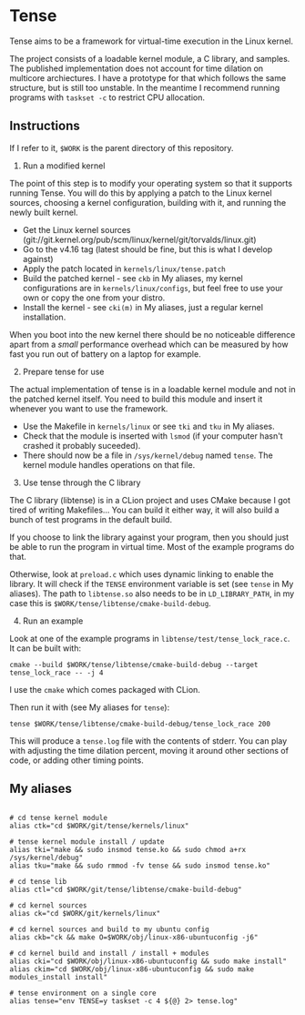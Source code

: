# Tense

Tense aims to be a framework for virtual-time execution in the Linux kernel.

The project consists of a loadable kernel module, a C library, and samples. The published implementation does not account for time dilation on multicore archiectures. I have a prototype for that which follows the same structure, but is still too unstable. In the meantime I recommend running programs with `taskset -c` to restrict CPU allocation.

## Instructions

If I refer to it, `$WORK` is the parent directory of this repository.

1. Run a modified kernel

The point of this step is to modify your operating system so that it supports running Tense. You will do this by applying a patch to the Linux kernel sources, choosing a kernel configuration, building with it, and running the newly built kernel.

  - Get the Linux kernel sources (git://git.kernel.org/pub/scm/linux/kernel/git/torvalds/linux.git)
  - Go to the v4.16 tag (latest should be fine, but this is what I develop against)
  - Apply the patch located in `kernels/linux/tense.patch`
  - Build the patched kernel - see `ckb` in My aliases, my kernel configurations are in `kernels/linux/configs`, but feel free to use your own or copy the one from your distro.
  - Install the kernel - see `cki(m)` in My aliases, just a regular kernel installation.

When you boot into the new kernel there should be no noticeable difference apart from a *small* performance overhead which can be measured by how fast you run out of battery on a laptop for example.

2. Prepare tense for use

The actual implementation of tense is in a loadable kernel module and not in the patched kernel itself. You need to build this module and insert it whenever you want to use the framework.

  - Use the Makefile in `kernels/linux` or see `tki` and `tku` in My aliases.
  - Check that the module is inserted with `lsmod` (if your computer hasn't crashed it probably suceeded).
  - There should now be a file in `/sys/kernel/debug` named `tense`. The kernel module handles operations on that file.

3. Use tense through the C library

The C library (libtense) is in a CLion project and uses CMake because I got tired of writing Makefiles... You can build it either way, it will also build a bunch of test programs in the default build.

If you choose to link the library against your program, then you should just be able to run the program in virtual time. Most of the example programs do that.

Otherwise, look at `preload.c` which uses dynamic linking to enable the library. It will check if the `TENSE` environment variable is set (see `tense` in My aliases). The path to `libtense.so` also needs to be in `LD_LIBRARY_PATH`, in my case this is `$WORK/tense/libtense/cmake-build-debug`.

4. Run an example

Look at one of the example programs in `libtense/test/tense_lock_race.c`. It can be built with:

```
cmake --build $WORK/tense/libtense/cmake-build-debug --target tense_lock_race -- -j 4
```

I use the `cmake` which comes packaged with CLion.

Then run it with (see My aliases for `tense`):

```
tense $WORK/tense/libtense/cmake-build-debug/tense_lock_race 200
```

This will produce a `tense.log` file with the contents of stderr. You can play with adjusting the time dilation percent, moving it around other sections of code, or adding other timing points.

## My aliases

```

# cd tense kernel module
alias ctk="cd $WORK/git/tense/kernels/linux"

# tense kernel module install / update
alias tki="make && sudo insmod tense.ko && sudo chmod a+rx /sys/kernel/debug"
alias tku="make && sudo rmmod -fv tense && sudo insmod tense.ko"

# cd tense lib
alias ctl="cd $WORK/git/tense/libtense/cmake-build-debug"

# cd kernel sources
alias ck="cd $WORK/git/kernels/linux"

# cd kernel sources and build to my ubuntu config
alias ckb="ck && make O=$WORK/obj/linux-x86-ubuntuconfig -j6"

# cd kernel build and install / install + modules
alias cki="cd $WORK/obj/linux-x86-ubuntuconfig && sudo make install"
alias ckim="cd $WORK/obj/linux-x86-ubuntuconfig && sudo make modules_install install"

# tense environment on a single core
alias tense="env TENSE=y taskset -c 4 ${@} 2> tense.log"

```
